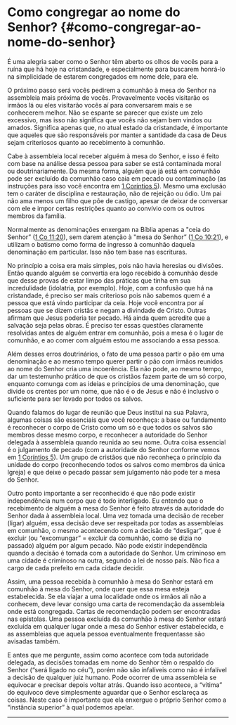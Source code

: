 # Como congregar ao nome do Senhor? {#como-congregar-ao-nome-do-senhor}

É uma alegria saber como o Senhor têm aberto os olhos de vocês para a ruína que há hoje na cristandade, e especialmente para buscarem honrá-lo na simplicidade de estarem congregados em nome dele, para ele.

O próximo passo será vocês pedirem a comunhão à mesa do Senhor na assembleia mais próxima de vocês. Provavelmente vocês visitarão os irmãos lá ou eles visitarão vocês aí para conversarem mais e se conhecerem melhor. Não se espante se parecer que existe um zelo excessivo, mas isso não significa que vocês não sejam bem vindos ou amados. Significa apenas que, no atual estado da cristandade, é importante que aqueles que são responsáveis por manter a santidade da casa de Deus sejam criteriosos quanto ao recebimento à comunhão.

Cabe à assembleia local receber alguém à mesa do Senhor, e isso é feito com base na análise dessa pessoa para saber se está contaminada moral ou doutrinariamente. Da mesma forma, alguém que já está em comunhão pode ser excluído da comunhão caso caia em pecado ou contaminação (as instruções para isso você encontra em [1 Coríntios 5](http://bibliaonline.com.br/acf/1co/5)). Mesmo uma exclusão tem o caráter de disciplina e restauração, não de rejeição ou ódio. Um pai não ama menos um filho que põe de castigo, apesar de deixar de conversar com ele e impor certas restrições quanto ao convívio com os outros membros da família.

Normalmente as denominações enxergam na Bíblia apenas a &quot;ceia do Senhor” ([1 Co 11:20](http://bibliaonline.com.br/acf/1co/11/20)), sem darem atenção à &quot;mesa do Senhor” ([1 Co 10:21](http://bibliaonline.com.br/acf/1co/10/21)), e utilizam o batismo como forma de ingresso à comunhão daquela denominação em particular. Isso não tem base nas escrituras.

No princípio a coisa era mais simples, pois não havia heresias ou divisões. Então quando alguém se convertia era logo recebido à comunhão desde que desse provas de estar limpo das práticas que tinha em sua incredulidade (idolatria, por exemplo). Hoje, com a confusão que há na cristandade, é preciso ser mais criterioso pois não sabemos quem é a pessoa que está vindo participar da ceia. Hoje você encontra por aí pessoas que se dizem cristãs e negam a divindade de Cristo. Outras afirmam que Jesus poderia ter pecado. Há ainda quem acredite que a salvação seja pelas obras. É preciso ter essas questões claramente resolvidas antes de alguém entrar em comunhão, pois a mesa é o lugar de comunhão, e ao comer com alguém estou me associando a essa pessoa.

Além desses erros doutrinários, o fato de uma pessoa partir o pão em uma denominação e ao mesmo tempo querer partir o pão com irmãos reunidos ao nome do Senhor cria uma incoerência. Ela não pode, ao mesmo tempo, dar um testemunho prático de que os cristãos fazem parte de um só corpo, enquanto comunga com as ideias e princípios de uma denominação, que divide os crentes por um nome, que não é o de Jesus e não é inclusivo o suficiente para ser levado por todos os salvos.

Quando falamos do lugar de reunião que Deus institui na sua Palavra, algumas coisas são essenciais que você reconheça: a base ou fundamento é reconhecer o corpo de Cristo como um só e que todos os salvos são membros desse mesmo corpo, e reconhecer a autoridade do Senhor delegada à assembleia quando reunida ao seu nome. Outra coisa essencial é o julgamento de pecado (com a autoridade do Senhor conforme vemos em [1 Coríntios 5](http://bibliaonline.com.br/acf/1co/5)). Um grupo de cristãos que não reconheça o princípio da unidade do corpo (reconhecendo todos os salvos como membros da única Igreja) e que deixe o pecado passar sem julgamento não pode ter a mesa do Senhor.

Outro ponto importante a ser reconhecido é que não pode existir independência num corpo que é todo interligado. Eu entendo que o recebimento de alguém à mesa do Senhor é feito através da autoridade do Senhor dada à assembleia local. Uma vez tomada uma decisão de receber (ligar) alguém, essa decisão deve ser respeitada por todas as assembleias em comunhão, o mesmo acontecendo com a decisão de “desligar”, que é excluir (ou “excomungar” = excluir da comunhão, como se dizia no passado) alguém por algum pecado. Não pode existir independência quando a decisão é tomada com a autoridade do Senhor. Um criminoso em uma cidade é criminoso na outra, segundo a lei de nosso país. Não fica a cargo de cada prefeito em cada cidade decidir.

Assim, uma pessoa recebida à comunhão à mesa do Senhor estará em comunhão à mesa do Senhor, onde quer que essa mesa esteja estabelecida. Se ela viajar a uma localidade onde os irmãos ali não a conhecem, deve levar consigo uma carta de recomendação da assembleia onde está congregada. Cartas de recomendação podem ser encontradas nas epístolas. Uma pessoa excluída da comunhão à mesa do Senhor estará excluída em qualquer lugar onde a mesa do Senhor estiver estabelecida, e as assembleias que aquela pessoa eventualmente frequentasse são avisadas também.

E antes que me pergunte, assim como acontece com toda autoridade delegada, as decisões tomadas em nome do Senhor têm o respaldo do Senhor (“será ligado no céu”), porém não são infalíveis como não é infalível a decisão de qualquer juiz humano. Pode ocorrer de uma assembleia se equivocar e precisar depois voltar atrás. Quando isso acontece, a “vítima” do equívoco deve simplesmente aguardar que o Senhor esclareça as coisas. Neste caso é importante que ela enxergue o próprio Senhor como a “instância superior” à qual podemos apelar.

*****